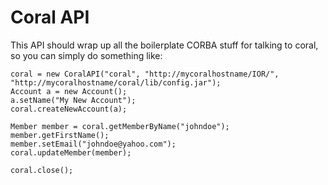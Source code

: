 Coral API
===

This API should wrap up all the boilerplate CORBA stuff for talking to coral, so you can simply do something like:

    coral = new CoralAPI("coral", "http://mycoralhostname/IOR/", "http://mycoralhostname/coral/lib/config.jar");
    Account a = new Account();
    a.setName("My New Account");
    coral.createNewAccount(a);

    Member member = coral.getMemberByName("johndoe");
    member.getFirstName();
    member.setEmail("johndoe@yahoo.com");
    coral.updateMember(member);

    coral.close();